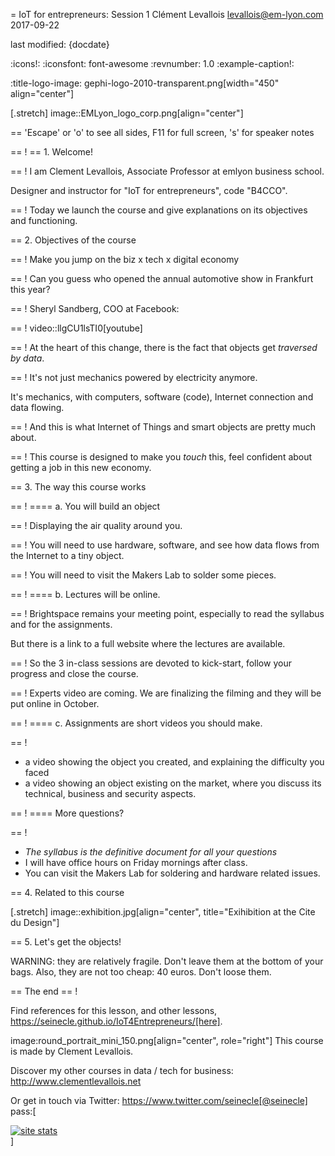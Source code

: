 = IoT for entrepreneurs: Session 1
Clément Levallois <levallois@em-lyon.com>
2017-09-22

last modified: {docdate}

:icons!:
:iconsfont:   font-awesome
:revnumber: 1.0
:example-caption!:

:title-logo-image: gephi-logo-2010-transparent.png[width="450" align="center"]

[.stretch]
image::EMLyon_logo_corp.png[align="center"]


==  'Escape' or 'o' to see all sides, F11 for full screen, 's' for speaker notes


==  !
==  1. Welcome!


==  !
I am Clement Levallois, Associate Professor at emlyon business school.

Designer and instructor for "IoT for entrepreneurs", code "B4CCO".

==  !
Today we launch the course and give explanations on its objectives and functioning.

==  2. Objectives of the course

==  !
Make you jump on the biz x tech x digital economy

==  !
Can you guess who opened the annual automotive show in Frankfurt this year?

==  !
Sheryl Sandberg, COO at Facebook:

==  !
video::llgCU1lsTI0[youtube]

==  !
At the heart of this change, there is the fact that objects get *traversed by data*.

==  !
It's not just mechanics powered by electricity anymore.

It's mechanics, with computers, software (code), Internet connection and data flowing.

==  !
And this is what Internet of Things and smart objects are pretty much about.

==  !
This course is designed to make you *touch* this, feel confident about getting a job in this new economy.

==  3. The way this course works

==  !
==== a. You will build an object

==  !
Displaying the air quality around you.

==  !
You will need to use hardware, software, and see how data flows from the Internet to a tiny object.

==  !
You will need to visit the Makers Lab to solder some pieces.

==  !
==== b. Lectures will be online.

==  !
Brightspace remains your meeting point, especially to read the syllabus and for the assignments.

But there is a link to a full website where the lectures are available.

==  !
So the 3 in-class sessions are devoted to kick-start, follow your progress and close the course.

==  !
Experts video are coming. We are finalizing the filming and they will be put online in October.

==  !
==== c. Assignments are short videos you should make.

==  !
- a video showing the object you created, and explaining the difficulty you faced
- a video showing an object existing on the market, where you discuss its technical, business and security aspects.

==  !
==== More questions?

==  !
- *The syllabus is the definitive document for all your questions*
- I will have office hours on Friday mornings after class.
- You can visit the Makers Lab for soldering and hardware related issues.

==  4. Related to this course

[.stretch]
image::exhibition.jpg[align="center", title="Exihibition at the Cite du Design"]




==  5. Let's get the objects!

WARNING: they are relatively fragile. Don't leave them at the bottom of your bags. Also, they are not too cheap: 40 euros. Don't loose them.



==  The end
==  !

Find references for this lesson, and other lessons, https://seinecle.github.io/IoT4Entrepreneurs/[here].

image:round_portrait_mini_150.png[align="center", role="right"]
This course is made by Clement Levallois.

Discover my other courses in data / tech for business: http://www.clementlevallois.net

Or get in touch via Twitter: https://www.twitter.com/seinecle[@seinecle]
pass:[    <!-- Start of StatCounter Code for Default Guide -->
    <script type="text/javascript">
        var sc_project = 11410058;
        var sc_invisible = 1;
        var sc_security = "11410058";
        var scJsHost = (("https:" == document.location.protocol) ?
            "https://secure." : "http://www.");
        document.write("<sc" + "ript type='text/javascript' src='" +
            scJsHost +
            "statcounter.com/counter/counter.js'></" + "script>");
    </script>
    <noscript><div class="statcounter"><a title="site stats"
    href="http://statcounter.com/" target="_blank"><img
    class="statcounter"
    src="//c.statcounter.com/11410058/0/11410058/1/" alt="site
    stats"></a></div></noscript>
    <!-- End of StatCounter Code for Default Guide -->]
